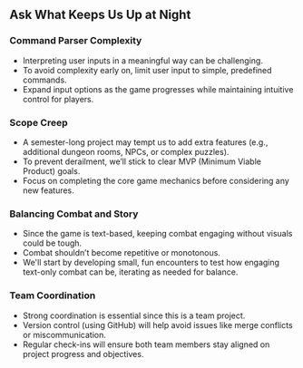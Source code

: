 ## Ask What Keeps Us Up at Night

### Command Parser Complexity
- Interpreting user inputs in a meaningful way can be challenging.
- To avoid complexity early on, limit user input to simple, predefined commands.
- Expand input options as the game progresses while maintaining intuitive control for players.

### Scope Creep
- A semester-long project may tempt us to add extra features (e.g., additional dungeon rooms, NPCs, or complex puzzles).
- To prevent derailment, we’ll stick to clear MVP (Minimum Viable Product) goals.
- Focus on completing the core game mechanics before considering any new features.

### Balancing Combat and Story
- Since the game is text-based, keeping combat engaging without visuals could be tough.
- Combat shouldn’t become repetitive or monotonous.
- We'll start by developing small, fun encounters to test how engaging text-only combat can be, iterating as needed for balance.

### Team Coordination
- Strong coordination is essential since this is a team project.
- Version control (using GitHub) will help avoid issues like merge conflicts or miscommunication.
- Regular check-ins will ensure both team members stay aligned on project progress and objectives.
